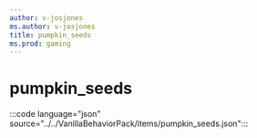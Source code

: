 ```yaml
---
author: v-josjones
ms.author: v-josjones
title: pumpkin_seeds
ms.prod: gaming
---
```


# pumpkin_seeds

:::code language="json" source="../../VanillaBehaviorPack/items/pumpkin_seeds.json":::